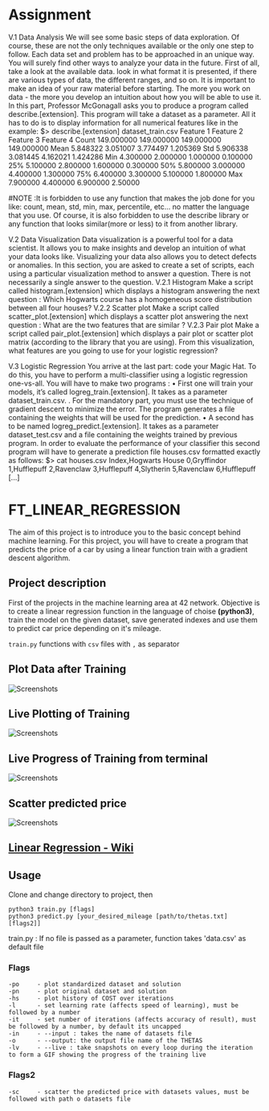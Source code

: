 # Assignment

V.1 Data Analysis
We will see some basic steps of data exploration. Of course, these
are not the only techniques available or the only one step to follow.
Each data set and problem has to be approached in an unique way. You
will surely find other ways to analyze your data in the future.
First of all, take a look at the available data. look in what format it is presented, if
there are various types of data, the different ranges, and so on. It is important to make
an idea of your raw material before starting. The more you work on data - the more you
develop an intuition about how you will be able to use it.
In this part, Professor McGonagall asks you to produce a program called describe.[extension].
This program will take a dataset as a parameter. All it has to do is to display information
for all numerical features like in the example:
$> describe.[extension] dataset_train.csv
Feature 1 Feature 2 Feature 3 Feature 4
Count 149.000000 149.000000 149.000000 149.000000
Mean 5.848322 3.051007 3.774497 1.205369
Std 5.906338 3.081445 4.162021 1.424286
Min 4.300000 2.000000 1.000000 0.100000
25% 5.100000 2.800000 1.600000 0.300000
50% 5.800000 3.000000 4.400000 1.300000
75% 6.400000 3.300000 5.100000 1.800000
Max 7.900000 4.400000 6.900000 2.50000

#NOTE :It is forbidden to use any function that makes the job done for you
like: count, mean, std, min, max, percentile, etc... no matter the
language that you use. Of course, it is also forbidden to use the
describe library or any function that looks similar(more or less) to
it from another library.

V.2 Data Visualization
Data visualization is a powerful tool for a data scientist. It allows you to make insights
and develop an intuition of what your data looks like. Visualizing your data also allows
you to detect defects or anomalies.
In this section, you are asked to create a set of scripts, each using a particular visualization method to answer a question. There is not necessarily a single answer to the
question.
V.2.1 Histogram
Make a script called histogram.[extension] which displays a histogram answering the
next question :
Which Hogwarts course has a homogeneous score distribution between all four houses?
V.2.2 Scatter plot
Make a script called scatter_plot.[extension] which displays a scatter plot answering
the next question :
What are the two features that are similar ?
V.2.3 Pair plot
Make a script called pair_plot.[extension] which displays a pair plot or scatter plot
matrix (according to the library that you are using).
From this visualization, what features are you going to use for your logistic regression?

V.3 Logistic Regression
You arrive at the last part: code your Magic Hat. To do this, you have to perform a
multi-classifier using a logistic regression one-vs-all.
You will have to make two programs :
• First one will train your models, it’s called logreg_train.[extension]. It takes
as a parameter dataset_train.csv. . For the mandatory part, you must use the
technique of gradient descent to minimize the error. The program generates a file
containing the weights that will be used for the prediction.
• A second has to be named logreg_predict.[extension]. It takes as a parameter
dataset_test.csv and a file containing the weights trained by previous program.
In order to evaluate the performance of your classifier this second program will have
to generate a prediction file houses.csv formatted exactly as follows:
$> cat houses.csv
Index,Hogwarts House
0,Gryffindor
1,Hufflepuff
2,Ravenclaw
3,Hufflepuff
4,Slytherin
5,Ravenclaw
6,Hufflepuff
[...]

# FT_LINEAR_REGRESSION
The aim of this project is to introduce you to the basic concept behind machine learning. For this project, you will have to create a program that predicts the price of a car by using a linear function train with a gradient descent algorithm. 


## Project description

First of the projects in the machine learning area at 42 network. Objective is to create a linear regression function in the language of choise **(python3)**, train the model on the given dataset, save generated indexes and use them to predict car price depending on it's mileage. 

`train.py` functions with `csv` files with `,` as separator
## Plot Data after Training
![Screenshots](/pic/LR-Graph.png)
## Live Plotting of Training
![Screenshots](/pic/LR-Live.gif)
## Live Progress of Training from terminal
![Screenshots](/pic/FT_LINEAR_REGRESSION_TRAINING.gif)
## Scatter predicted price
![Screenshots](/pic/PredictGraph.png)

## [Linear Regression - Wiki](https://en.wikipedia.org/wiki/Linear_regression)

## Usage

Clone and change directory to project, then
	
	python3 train.py [flags]
	python3 predict.py [your_desired_mileage [path/to/thetas.txt] [flags2]]

train.py : If no file is passed as a parameter, function takes 'data.csv' as default file
### Flags

	-po 	- plot standardized dataset and solution
	-pn 	- plot original dataset and solution
	-hs 	- plot history of COST over iterations
	-l      - set learning rate (affects speed of learning), must be followed by a number
    -it 	- set number of iterations (affects accuracy of result), must be followed by a number, by default its uncapped
    -in     - --input : takes the name of datasets file 
    -o      - --output: the output file name of the THETAS
    -lv     - --live : take snapshots on every loop during the iteration to form a GIF showing the progress of the training live
      
### Flags2

	-sc 	- scatter the predicted price with datasets values, must be followed with path o datasets file
